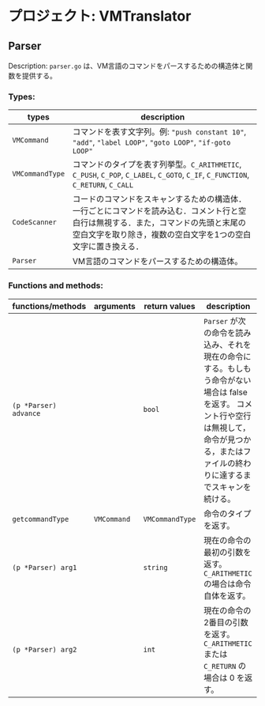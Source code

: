 # プロジェクト: VMTranslator

## Parser
Description: `parser.go` は、VM言語のコマンドをパースするための構造体と関数を提供する。

### Types:

| types           | description                                                                                                                                                                                         |
| --------------- | --------------------------------------------------------------------------------------------------------------------------------------------------------------------------------------------------- |
| `VMCommand`     | コマンドを表す文字列。例: `"push constant 10"`, `"add"`, `"label LOOP"`, `"goto LOOP"`, `"if-goto LOOP"`                                                                                            |
| `VMCommandType` | コマンドのタイプを表す列挙型。`C_ARITHMETIC`, `C_PUSH`, `C_POP`, `C_LABEL`, `C_GOTO`, `C_IF`, `C_FUNCTION`, `C_RETURN`, `C_CALL`                                                                    |
| `CodeScanner`   | コードのコマンドをスキャンするための構造体．一行ごとにコマンドを読み込む．コメント行と空白行は無視する．また，コマンドの先頭と末尾の空白文字を取り除き，複数の空白文字を1つの空白文字に置き換える． |
| `Parser`        | VM言語のコマンドをパースするための構造体。                                                                                                                                                          |

### Functions and methods:

| functions/methods     | arguments | return values | description                                                                                                                                                                                     |
| --------------------- | --------- | ------------- | ----------------------------------------------------------------------------------------------------------------------------------------------------------------------------------------------- |
| `(p *Parser) advance` |           | `bool`        | `Parser` が次の命令を読み込み、それを現在の命令にする。もしもう命令がない場合は false を返す。 コメント行や空行は無視して，命令が見つかる，またはファイルの終わりに達するまでスキャンを続ける。 |
| `getcommandType`      | `VMCommand` | `VMCommandType` | 命令のタイプを返す。                                                                                                                                                                            |
| `(p *Parser) arg1`                |           | `string`      | 現在の命令の最初の引数を返す。`C_ARITHMETIC` の場合は命令自体を返す。                                                                                                                           |
| `(p *Parser) arg2`                |           | `int`         | 現在の命令の2番目の引数を返す。`C_ARITHMETIC` または `C_RETURN` の場合は 0 を返す。                                                                                                             |

